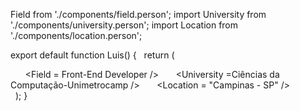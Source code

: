 Field from './components/field.person';
import University from './components/university.person';
import Location from './components/location.person';

export default function Luis() {
  return (
    <div className="Luis Fernando da Silva Rodrigues Barbosa">
      <Field = Front-End Developer />
      <University =Ciências da Computação-Unimetrocamp />
      <Location = "Campinas - SP" />
    </div>
  );
}
